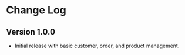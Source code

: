 # Change Log

## Version 1.0.0

- Initial release with basic customer, order, and product management.
